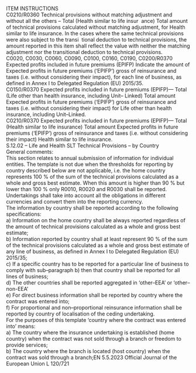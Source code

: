  
ITEM  INSTRUCTIONS  
C0210/R0360  Technical provisions without 
matching adjustment and 
without all the others – Total 
(Health similar to life insur ­
ance)  Total amount of technical provisions calculated without matching adjustment, for 
Health similar to life insurance. 
In the cases where the same technical provisions were also subject to the transi ­
tional deduction to technical provisions, the amount reported in this item shall 
reflect the value with neither the matching adjustment nor the transitional 
deduction to technical provisions.  
C0020, C0030, 
C0060, C0090, 
C0100, C0160, 
C0190, 
C0200/R0370  Expected profits included in 
future premiums (EPIFP)  Indicate the amount of Expected profits in future premiums (‘EPIFP’) gross of 
reinsurance and taxes (i.e. without considering their impact), for each line of 
business, as defined in Annex I to Delegated Regulation (EU) 2015/35.  
C0150/R0370  Expected profits included in 
future premiums (EPIFP)— 
Total (Life other than health 
insurance, including Unit– 
Linked)  Total amount Expected profits in future premiums (‘EPIFP’) gross of reinsurance 
and taxes (i.e. without considering their impact) for Life other than health 
insurance, including Unit–Linked.  
C0210/R0370  Expected profits included in 
future premiums (EPIFP)— 
Total (Health similar to life 
insurance)  Total amount Expected profits in future premiums (‘EPIFP’) gross of reinsurance 
and taxes (i.e. without considering their impact) Health similar to life insurance.  
S.12.02 – Life and Health SLT Technical Provisions – by Country  
General comments:  
This section relates to annual submission of information for individual entities. The template is not due when the 
thresholds for reporting by country described below are not applicable, i.e. the home country represents 100 % of the 
sum of the technical provisions calculated as a whole and gross best estimate. When this amount is higher than 90 % 
but lower than 100 % only R0010, R0020 and R0030 shall be reported.  
Undertakings shall take into account all the obligations in different currencies and convert them into the reporting 
currency.  
The information by country shall be reported according to the following specifications:  
a) Information on the home country shall be always reported regardless of the amount of technical provisions 
calculated as a whole and gross best estimate;  
b) Information reported by country shall at least represent 90 % of the sum of the technical provisions calculated as a 
whole and gross best estimate of any line of business, as defined in Annex I to Delegated Regulation (EU) 2015/35;  
c) If a specific country has to be reported for a particular line of business to comply with sub–paragraph b) then that 
country shall be reported for all lines of business;  
d) The other countries shall be reported aggregated in ‘other–EEA’ or ‘other–non-EEA’  
e) For direct business information shall be reported by country where the contract was entered into;  
f) For proportional and non–proportional reinsurance information shall be reported by country of localisation of the 
ceding undertaking.  
For the purposes of this template ‘country where the contract was entered into’ means:  
a) The country where the insurance undertaking is established (home country) when the contract was not sold through 
a branch or freedom to provide services;  
b) The country where the branch is located (host country) when the contract was sold through a branch;EN  5.5.2023 Official Journal of the European Union L 120/721